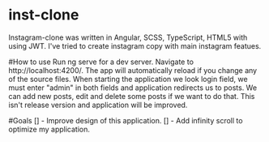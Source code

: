 # inst-clone 
Instagram-clone was written in Angular, SCSS, TypeScript, HTML5 with using JWT. I've tried to create instagram copy with main instagram featues.

#How to use 
Run ng serve for a dev server. Navigate to http://localhost:4200/. The app will automatically reload if you change any of the source files.
When starting the application we look login field, we must enter "admin" in both fields and application redirects us to posts. We can add new posts, edit and delete some posts 
if we want to do that. This isn't release version and application will be improved.

#Goals
[] - Improve design of this application.
[] - Add infinity scroll to optimize my application.


